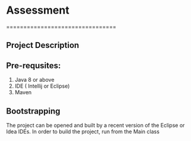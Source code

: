 # Assessment
 ================================
 
    
## Project Description
   

 ## Pre-requsites:
   1) Java 8 or above
   2) IDE ( Intellij or Eclipse) 
   3) Maven
 ## Bootstrapping
 
  The project can be opened and built by a recent version of the  Eclipse or Idea IDEs.
  In order to build the project, run from the Main class




